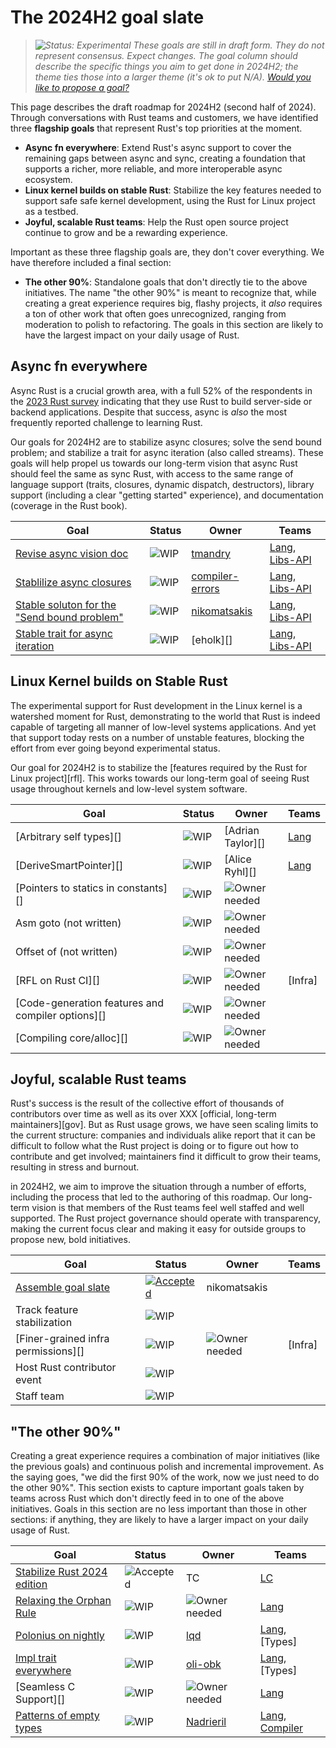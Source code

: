 # The 2024H2 goal slate

> *![Status: Experimental](https://img.shields.io/badge/Status-Experimental-yellow) These goals are still in draft form. They do not represent consensus. Expect changes. The goal column should describe the specific things you aim to get done in 2024H2; the theme ties those into a larger theme (it's ok to put N/A). [Would you like to propose a goal?](../how_to/propose_a_goal.md)*

This page describes the draft roadmap for 2024H2 (second half of 2024). Through conversations with Rust teams and customers, we have identified three **flagship goals** that represent Rust's top priorities at the moment.

* **Async fn everywhere**: Extend Rust's async support to cover the remaining gaps between async and sync, creating a foundation that supports a richer, more reliable, and more interoperable async ecosystem.
* **Linux kernel builds on stable Rust**: Stabilize the key features needed to support safe safe kernel development, using the Rust for Linux project as a testbed.
* **Joyful, scalable Rust teams**: Help the Rust open source project continue to grow and be a rewarding experience.

Important as these three flagship goals are, they don't cover everything. We have therefore included a final section:

* **The other 90%**: Standalone goals that don't directly tie to the above initiatives. The name "the other 90%" is meant to recognize that, while creating a great experience requires big, flashy projects, it *also* requires a ton of other work that often goes unrecognized, ranging from moderation to polish to refactoring. The goals in this section are likely to have the largest impact on your daily usage of Rust.

## Async fn everywhere

Async Rust is a crucial growth area, with a full 52% of the respondents in the [2023 Rust survey](https://blog.rust-lang.org/2024/02/19/2023-Rust-Annual-Survey-2023-results.html) indicating that they use Rust to build server-side or backend applications. Despite that success, async is *also* the most frequently reported challenge to learning Rust.

Our goals for 2024H2 are to stabilize async closures; solve the send bound problem; and stabilize a trait for async iteration (also called streams). These goals will help propel us towards our long-term vision that async Rust should feel the same as sync Rust, with access to the same range of language support (traits, closures, dynamic dispatch, destructors), library support (including a clear "getting started" experience), and documentation (coverage in the Rust book).

| Goal                                            | Status      | Owner               | Teams              |
| ----------------------------------------------- | ----------- | ------------------- | ------------------ |
| [Revise async vision doc][]                     | ![WIP][wip] | [tmandry][]         | [Lang], [Libs-API] |
| [Stablilize async closures][]                   | ![WIP][wip] | [compiler-errors][] | [Lang], [Libs-API] |
| [Stable soluton for the "Send bound problem"][] | ![WIP][wip] | [nikomatsakis][]    | [Lang], [Libs-API] |
| [Stable trait for async iteration][]            | ![WIP][wip] | [eholk][]           | [Lang], [Libs-API] |

[Revise async vision doc]: ./Async.md
[Stablilize async closures]: ./Async--AsyncClosures.md
[Stable soluton for the "Send bound problem"]: Async--SendBounds.md
[Stable trait for async iteration]: ./Async--Streams.md

## Linux Kernel builds on Stable Rust

The experimental support for Rust development in the Linux kernel is a watershed moment for Rust, demonstrating to the world that Rust is indeed capable of targeting all manner of low-level systems applications. And yet that support today rests on a number of unstable features, blocking the effort from ever going beyond experimental status.

Our goal for 2024H2 is to stabilize the [features required by the Rust for Linux project][rfl]. This works towards our long-term goal of seeing Rust usage throughout kernels and low-level system software.

| Goal                                              | Status      | Owner                | Teams   |
| ------------------------------------------------- | ----------- | -------------------- | ------- |
| [Arbitrary self types][]                          | ![WIP][wip] | [Adrian Taylor][]    | [Lang]  |
| [DeriveSmartPointer][]                                 | ![WIP][wip] | [Alice Ryhl][]       | [Lang]  |
| [Pointers to statics in constants][]              | ![WIP][wip] | ![Owner needed][own] |         |
| Asm goto (not written)                            | ![WIP][wip] | ![Owner needed][own] |         |
| Offset of (not written)                           | ![WIP][wip] | ![Owner needed][own] |         |
| [RFL on Rust CI][]                                | ![WIP][wip] | ![Owner needed][own] | [Infra] |
| [Code-generation features and compiler options][] | ![WIP][wip] | ![Owner needed][own] |         |
| [Compiling core/alloc][]                          | ![WIP][wip] | ![Owner needed][own] |         |

## Joyful, scalable Rust teams

Rust's success is the result of the collective effort of thousands of contributors over time as well as its over XXX [official, long-term maintainers][gov]. But as Rust usage grows, we have seen scaling limits to the current structure: companies and individuals alike report that it can be difficult to follow what the Rust project is doing or to figure out how to contribute and get involved; maintainers find it difficult to grow their teams, resulting in stress and burnout.

in 2024H2, we aim to improve the situation through a number of efforts, including the process that led to the authoring of this roadmap. Our long-term vision is that members of the Rust teams feel well staffed and well supported. The Rust project governance should operate with transparency, making the current focus clear and making it easy for outside groups to propose new, bold initiatives. 

| Goal                                | Status                      | Owner                | Teams   |
| ----------------------------------- | --------------------------- | -------------------- | ------- |
| [Assemble goal slate][]             | [![Accepted][acc]][rfc3614] | nikomatsakis         |         |
| Track feature stabilization         | ![WIP][wip]                 |                      |         |
| [Finer-grained infra permissions][] | ![WIP][wip]                 | ![Owner needed][own] | [Infra] |
| Host Rust contributor event         | ![WIP][wip]                 |                      |         |
| Staff team                          | ![WIP][wip]                 |                      |         |

[Assemble goal slate]: ./Project-goal-slate.md

## "The other 90%"

Creating a great experience requires a combination of major initiatives (like the previous goals) and continuous polish and incremental improvement. As the saying goes, "we did the first 90% of the work, now we just need to do the other 90%". This section exists to capture important goals taken by teams across Rust which don't directly feed in to one of the above initiatives. Goals in this section are no less important than those in other sections: if anything, they are likely to have a larger impact on your daily usage of Rust.

| Goal                            | Status           | Owner                | Teams              |
| ------------------------------- | ---------------- | -------------------- | ------------------ |
| [Stabilize Rust 2024 edition][] | ![Accepted][acc] | TC                   | [LC]               |
| [Relaxing the Orphan Rule][]    | ![WIP][wip]      | ![Owner needed][own] | [Lang]             |
| [Polonius on nightly][]         | ![WIP][wip]      | [lqd]                | [Lang], [Types]    |
| [Impl trait everywhere][]       | ![WIP][wip]      | [oli-obk]            | [Lang], [Types]    |
| [Seamless C Support][]          | ![WIP][wip]      | ![Owner needed][own] | [Lang]             |
| [Patterns of empty types][]     | ![WIP][wip]      | [Nadrieril]          | [Lang], [Compiler] |


[rfc3614]: https://github.com/rust-lang/rfcs/pull/3614

[Stabilize Rust 2024 edition]: ./Rust-2024-Edition.md
[Intrusive linked lists]: ./Intrusive-linked-lists.md
[Fallible allocation]: ./Fallible-allocation.md
[Impl trait everywhere]: ./Impl-trait-everywhere.md
[Intrusive linked lists]: ./Intrusive-linked-lists.md
[Patterns of empty types]: ./Patterns-of-empty-types.md
[Polonius on nightly]: ./Polonius.md
[Relaxing the Orphan Rule]: ./Relaxing-the-Orphan-Rule.md

[own]: https://img.shields.io/badge/Owned%20Needed-blue

[acc]: https://img.shields.io/badge/Accepted-green
[prov]: https://img.shields.io/badge/Provisional-yellow
[wip]: https://img.shields.io/badge/WIP-yellow

[compiler-errors]: https://github.com/compiler-errors
[lqd]: https://github.com/lqd
[Nadrieril]: https://github.com/Nadrieril
[nikomatsakis]: https://github.com/nikomatsakis
[oli-obk]: https://github.com/oli-obk
[tmandry]: https://github.com/tmandry

[Compiler]: https://www.rust-lang.org/governance/teams/compiler
[Lang]: https://www.rust-lang.org/governance/teams/lang
[LC]: https://www.rust-lang.org/governance/teams/leadership-council
[Libs-API]: https://www.rust-lang.org/governance/teams/library#team-libs-api
